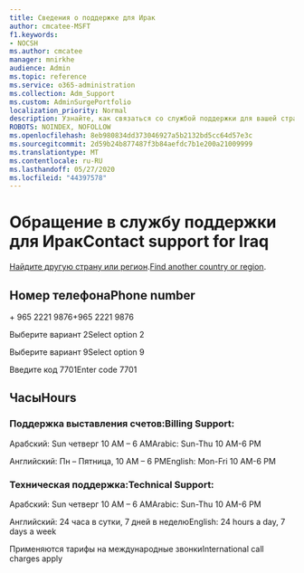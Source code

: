```yaml
---
title: Сведения о поддержке для Ирак
author: cmcatee-MSFT
f1.keywords:
- NOCSH
ms.author: cmcatee
manager: mnirkhe
audience: Admin
ms.topic: reference
ms.service: o365-administration
ms.collection: Adm_Support
ms.custom: AdminSurgePortfolio
localization_priority: Normal
description: Узнайте, как связаться со службой поддержки для вашей страны или региона.
ROBOTS: NOINDEX, NOFOLLOW
ms.openlocfilehash: 8eb980834dd373046927a5b2132bd5cc64d57e3c
ms.sourcegitcommit: 2d59b24b877487f3b84aefdc7b1e200a21009999
ms.translationtype: MT
ms.contentlocale: ru-RU
ms.lasthandoff: 05/27/2020
ms.locfileid: "44397578"
---
```

# <a name="contact-support-for-iraq"></a><span data-ttu-id="da189-103">Обращение в службу поддержки для Ирак</span><span class="sxs-lookup"><span data-stu-id="da189-103">Contact support for Iraq</span></span>

<span data-ttu-id="da189-104">[Найдите другую страну или регион](../contact-support-for-business-products.md).</span><span class="sxs-lookup"><span data-stu-id="da189-104">[Find another country or region](../contact-support-for-business-products.md).</span></span>

## <a name="phone-number"></a><span data-ttu-id="da189-105">Номер телефона</span><span class="sxs-lookup"><span data-stu-id="da189-105">Phone number</span></span>
<span data-ttu-id="da189-106">+ 965 2221 9876</span><span class="sxs-lookup"><span data-stu-id="da189-106">+965 2221 9876</span></span>

<span data-ttu-id="da189-107">Выберите вариант 2</span><span class="sxs-lookup"><span data-stu-id="da189-107">Select option 2</span></span>

<span data-ttu-id="da189-108">Выберите вариант 9</span><span class="sxs-lookup"><span data-stu-id="da189-108">Select option 9</span></span>

<span data-ttu-id="da189-109">Введите код 7701</span><span class="sxs-lookup"><span data-stu-id="da189-109">Enter code 7701</span></span>

## <a name="hours"></a><span data-ttu-id="da189-110">Часы</span><span class="sxs-lookup"><span data-stu-id="da189-110">Hours</span></span>
### <a name="billing-support"></a><span data-ttu-id="da189-111">Поддержка выставления счетов:</span><span class="sxs-lookup"><span data-stu-id="da189-111">Billing Support:</span></span>

<span data-ttu-id="da189-112">Арабский: Sun четверг 10 AM – 6 AM</span><span class="sxs-lookup"><span data-stu-id="da189-112">Arabic: Sun-Thu 10 AM-6 PM</span></span>

<span data-ttu-id="da189-113">Английский: Пн – Пятница, 10 AM – 6 PM</span><span class="sxs-lookup"><span data-stu-id="da189-113">English: Mon-Fri 10 AM-6 PM</span></span>

### <a name="technical-support"></a><span data-ttu-id="da189-114">Техническая поддержка:</span><span class="sxs-lookup"><span data-stu-id="da189-114">Technical Support:</span></span>

<span data-ttu-id="da189-115">Арабский: Sun четверг 10 AM – 6 AM</span><span class="sxs-lookup"><span data-stu-id="da189-115">Arabic: Sun-Thu 10 AM-6 PM</span></span>

<span data-ttu-id="da189-116">Английский: 24 часа в сутки, 7 дней в неделю</span><span class="sxs-lookup"><span data-stu-id="da189-116">English: 24 hours a day, 7 days a week</span></span>

<span data-ttu-id="da189-117">Применяются тарифы на международные звонки</span><span class="sxs-lookup"><span data-stu-id="da189-117">International call charges apply</span></span>
